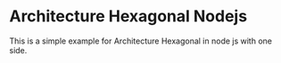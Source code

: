 # Architecture Hexagonal Nodejs

This is a simple example for Architecture Hexagonal in node js with one side.
